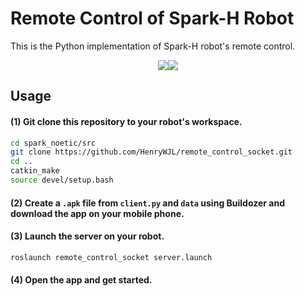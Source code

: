 # Remote Control of Spark-H Robot

This is the Python implementation of Spark-H robot's remote control.

<div align="center">
    <img src="https://github.com/HenryWJL/remote_control_socket/blob/main/image/pc.gif"/><img src="https://github.com/HenryWJL/remote_control_socket/blob/main/image/mobile.gif"/>
</div>

## Usage
#### (1) Git clone this repository to your robot's workspace.
```bash
cd spark_noetic/src
git clone https://github.com/HenryWJL/remote_control_socket.git
cd ..
catkin_make
source devel/setup.bash
```
#### (2) Create a `.apk` file from `client.py` and `data` using Buildozer and download the app on your mobile phone.

#### (3) Launch the server on your robot.
```bash
roslaunch remote_control_socket server.launch
```
#### (4) Open the app and get started.
